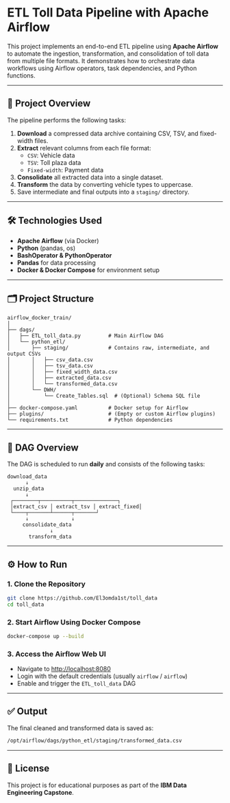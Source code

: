 # ETL Toll Data Pipeline with Apache Airflow

This project implements an end-to-end ETL pipeline using **Apache Airflow** to automate the ingestion, transformation, and consolidation of toll data from multiple file formats. It demonstrates how to orchestrate data workflows using Airflow operators, task dependencies, and Python functions.

---

## 🚀 Project Overview

The pipeline performs the following tasks:

1. **Download** a compressed data archive containing CSV, TSV, and fixed-width files.
2. **Extract** relevant columns from each file format:
   - `CSV`: Vehicle data
   - `TSV`: Toll plaza data
   - `Fixed-width`: Payment data
3. **Consolidate** all extracted data into a single dataset.
4. **Transform** the data by converting vehicle types to uppercase.
5. Save intermediate and final outputs into a `staging/` directory.

---

## 🛠️ Technologies Used

- **Apache Airflow** (via Docker)
- **Python** (pandas, os)
- **BashOperator & PythonOperator**
- **Pandas** for data processing
- **Docker & Docker Compose** for environment setup

---

## 🗂️ Project Structure

```
airflow_docker_train/
│
├── dags/
│   ├── ETL_toll_data.py         # Main Airflow DAG
│   └── python_etl/
│       ├── staging/             # Contains raw, intermediate, and output CSVs
│       │   ├── csv_data.csv
│       │   ├── tsv_data.csv
│       │   ├── fixed_width_data.csv
│       │   ├── extracted_data.csv
│       │   └── transformed_data.csv
│       └── DWH/
│           └── Create_Tables.sql  # (Optional) Schema SQL file
│
├── docker-compose.yaml          # Docker setup for Airflow
├── plugins/                     # (Empty or custom Airflow plugins)
└── requirements.txt             # Python dependencies
```

---

## 📅 DAG Overview

The DAG is scheduled to run **daily** and consists of the following tasks:

```
download_data
      ↓
  unzip_data
      ↓
 ┌────────┬──────────┬──────────────┐
 │extract_csv │ extract_tsv │ extract_fixed│
 └────┬───────┴──────┬───────┘
      ↓              ↓
     consolidate_data
              ↓
       transform_data
```

---

## ⚙️ How to Run

### 1. Clone the Repository

```bash
git clone https://github.com/El3omda1st/toll_data
cd toll_data
```

### 2. Start Airflow Using Docker Compose

```bash
docker-compose up --build
```

### 3. Access the Airflow Web UI

- Navigate to [http://localhost:8080](http://localhost:8080)
- Login with the default credentials (usually `airflow` / `airflow`)
- Enable and trigger the `ETL_toll_data` DAG

---

## ✅ Output

The final cleaned and transformed data is saved as:

```bash
/opt/airflow/dags/python_etl/staging/transformed_data.csv
```

---


## 📝 License

This project is for educational purposes as part of the **IBM Data Engineering Capstone**.
